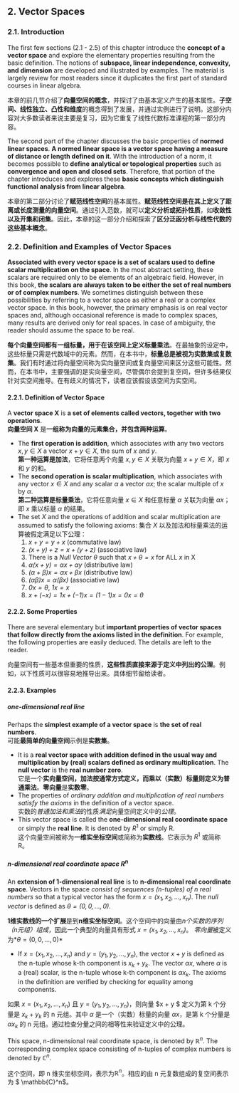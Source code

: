 ## 2. Vector Spaces
### 2.1. Introduction
The first few sections (2.1 - 2.5) of this chapter introduce the **concept of a vector space** and explore the elementary properties resulting from the basic definition. The notions of **subspace, linear independence, convexity, and dimension** are developed and illustrated by examples. The material is largely review for most readers since it duplicates the first part of standard courses in linear algebra.

本章的前几节介绍了**向量空间的概念**，并探讨了由基本定义产生的基本属性。**子空间、线性独立、凸性和维度**的概念得到了发展，并通过实例进行了说明。这部分内容对大多数读者来说主要是复习，因为它重复了线性代数标准课程的第一部分内容。

The second part of the chapter discusses the basic properties of **normed linear spaces**. **A normed linear space is a vector space having a measure of distance or length defined on it**. With the introduction of a norm, it becomes possible to **define analytical or topological properties** such as **convergence and open and closed sets**. Therefore, that portion of the chapter introduces and explores these **basic concepts which distinguish functional analysis from linear algebra**.

本章的第二部分讨论了**赋范线性空间**的基本属性。**赋范线性空间是在其上定义了距离或长度测量的向量空间**。通过引入范数，就可以**定义分析或拓扑性质**，如**收敛性以及开集和闭集**。因此，本章的这一部分介绍和探索了**区分泛函分析与线性代数的这些基本概念**。

### 2.2. Definition and Examples of Vector Spaces
**Associated with every vector space is a set of scalars used to define scalar multiplication on the space**. In the most abstract setting, these scalars are required only to be elements of an algebraic field. However, in this book, **the scalars are always taken to be either the set of real numbers or of complex numbers**. We sometimes distinguish between these possibilities by referring to a vector space as either a real or a complex vector space. In this book, however, the primary emphasis is on real vector spaces and, although occasional reference is made to complex spaces, many results are derived only for real spaces. In case of ambiguity, the reader should assume the space to be real.

**每个向量空间都有一组标量，用于在该空间上定义标量乘法**。在最抽象的设定中，这些标量只需是代数域中的元素。然而，在本书中，**标量总是被视为实数集或复数集**。我们有时通过将向量空间称为实向量空间或复向量空间来区分这些可能性。然而，在本书中，主要强调的是实向量空间，尽管偶尔会提到复空间，但许多结果仅针对实空间推导。在有歧义的情况下，读者应该假设该空间为实空间。

#### 2.2.1. Definition of Vector Space
A **vector space X** is **a set of elements called vectors, together with two operations**.   
**向量空间 X** 是**一组称为向量的元素集合，并包含两种运算**。
- The **first operation is addition**, which associates with any two vectors $x, y \in X$ a vector $x + y \in X$, the sum of $x$ and $y$.   
**第一种运算是加法**，它将任意两个向量 $x, y \in X$ 关联为向量 $x + y \in X$，即 $x$ 和 $y$ 的和。
- The **second operation is scalar multiplication**, which associates with any vector $x \in X$ and any scalar $\alpha$ a vector $\alpha x$; the scalar multiple of $x$ by $\alpha$.     
**第二种运算是标量乘法**，它将任意向量 $x \in X$ 和任意标量 $\alpha$ 关联为向量 $\alpha x$；即 $x$ 乘以标量 $\alpha$ 的结果。
- The set $X$ and the operations of addition and scalar multiplication are assumed to satisfy the following axioms:
集合 $X$ 以及加法和标量乘法的运算被假定满足以下公理：
  1. *$x+y=y+x$* (commutative law)  
  2. *$(x+y)+z = x+(y+z)$* (associative law)
  3. There is a *Null Vector $\theta$* such that *$x+\theta = x$* for ALL $x$ in X
  4. *$\alpha(x+y) = \alpha x+\alpha y$* (distributive law)
  5. *$(\alpha+\beta)x=\alpha x+\beta x$* (distributive law)
  6. *$(\alpha \beta)x = \alpha(\beta x)$* (associative law)
  7. *$0x=\theta$*, *$1x = x$*
  8. *$x + (-x) =1x + (-1)x=(1-1)x = 0x = \theta$*
#### 2.2.2. Some Properties 
There are several elementary but **important properties of vector spaces that follow directly from the axioms listed in the definition**. For example, the following properties are easily deduced. The details are left to the reader.

向量空间有一些基本但重要的性质，**这些性质直接来源于定义中列出的公理**。例如，以下性质可以很容易地推导出来。具体细节留给读者。

#### 2.2.3. Examples
##### one-dimensional real line
Perhaps the **simplest example of a vector space** is **the set of real numbers**.   
可能**最简单的向量空间**示例是**实数集**。
- It is a **real vector space with addition defined in the usual way and multiplication by (real) scalars defined as ordinary multiplication**. The **null vector** is the **real number zero**.   
它是一个**实向量空间，加法按通常方式定义，而乘以（实数）标量则定义为普通乘法**。**零向量**是**实数零**。
- The properties of *ordinary addition and multiplication of real numbers satisfy the axioms* in the definition of a vector space.   
实数的*普通加法和乘法*的性质*满足*向量空间定义中的*公理*。
- This vector space is called the **one-dimensional real coordinate space** or simply the **real line**. It is denoted by $R^1$ or simply R.  
这个向量空间被称为**一维实坐标空间**或简称为**实数线**。它表示为 $R^1$ 或简称 R。
##### n-dimensional real coordinate space $R^n$
An **extension of 1-dimensional real line** is to **n-dimensional real coordinate space**. Vectors in the space *consist of sequences (n-tuples) of n real numbers* so that a typical vector has the form *$x = (x_1, x_2, \ldots, x_n)$*. The *null
vector* is defined as *$\theta = (0, 0, \ldots ,0)$*.

**1维实数线的一个扩展**是到**n维实坐标空间**。这个空间中的向量由*n个实数的序列（n元组）组成*，因此一个典型的向量具有形式 *$x = (x_1, x_2, \ldots, x_n)$*。 *零向量*被定义为*$\theta = (0, 0, \ldots ,0)$*

- If $x = (x_1, x_2, \ldots, x_n)$ and $y = (y_1, y_2, \ldots, y_n)$, the vector $x + y$ is defined as the n-tuple whose k-th component is $x_k + y_k$. The vector $\alpha x$, where $\alpha$ is a (real) scalar, is the n-tuple whose k-th component is $\alpha x_k$. The axioms in the definition are verified by checking for equality among components.

如果 $x = (x_1, x_2, \ldots, x_n)$ 且 $y = (y_1, y_2, \ldots, y_n)$，则向量 $x + y $ 定义为第 k 个分量是 $x_k + y_k$ 的 n 元组。其中 $\alpha$ 是一个（实数）标量的向量 $\alpha x$，是第 k 个分量是 $\alpha x_k$ 的 n 元组。通过检查分量之间的相等性来验证定义中的公理。

This space, n-dimensional real coordinate space, is denoted by $\mathbb{R}^n$. The corresponding complex space consisting of n-tuples of complex numbers is denoted by $\mathbb{C}^n$.

这个空间，即 n 维实坐标空间，表示为$\mathbb{R}^n$。相应的由 n 元复数组成的复空间表示为 $ \mathbb{C}^n$。
